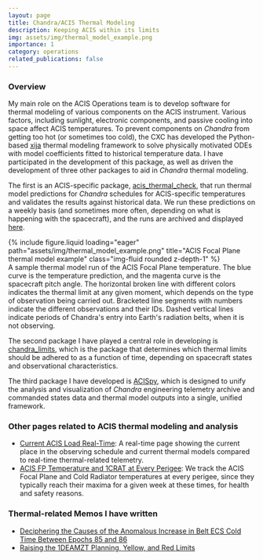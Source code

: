 ```yaml
---
layout: page
title: Chandra/ACIS Thermal Modeling
description: Keeping ACIS within its limits
img: assets/img/thermal_model_example.png
importance: 1
category: operations
related_publications: false
---
```


### Overview

My main role on the ACIS Operations team is to develop software for thermal modeling of various components on the ACIS instrument. Various factors, including sunlight, electronic components, and passive cooling into space affect ACIS temperatures. To prevent components on _Chandra_ from getting too hot (or sometimes too cold), the CXC has developed the Python-based [xija](https://sot.github.io/xija) thermal modeling framework to solve physically motivated ODEs with model coefficients fitted to historical temperature data. I have participated in the development of this package, as well as driven the development of three other packages to aid in _Chandra_ thermal modeling. 

The first is an ACIS-specific package, [acis_thermal_check](https://cxc.cfa.harvard.edu/acis/acis_thermal_check), that run thermal model predictions for _Chandra_ schedules for ACIS-specific temperatures and validates the results against historical data. We run these predictions on a weekly basis (and sometimes more often, depending on what is happening with the spacecraft), and the runs are archived and displayed [here](https://cxc.cfa.harvard.edu/acis/Thermal/).

<div class="row">
    <div class="col-sm mt-3 mt-md-0">
        {% include figure.liquid loading="eager" path="assets/img/thermal_model_example.png" title="ACIS Focal Plane thermal model example" class="img-fluid rounded z-depth-1" %}
    </div>
</div>
<div class="caption">
    A sample thermal model run of the ACIS Focal Plane temperature. The blue curve is the temperature prediction, and the magenta curve is the spacecraft pitch angle. The horizontal broken line with different colors indicates the thermal limit at any given moment, which depends on the type of observation being carried out. Bracketed line segments with numbers indicate the different observations and their IDs. Dashed vertical lines indicate periods of Chandra's entry into Earth's radiation belts, when it is not observing.
</div>

The second package I have played a central role in developing is [chandra_limits](https://cxc.cfa.harvard.edu/acis/chandra_limits), which is the package that determines which thermal limits should be adhered to as a function of time, depending on spacecraft states and observational characteristics. 

The third package I have developed is [ACISpy](https://cxc.cfa.harvard.edu/acis/acispy), which is designed to unify the analysis and visualization of _Chandra_ engineering telemetry archive and commanded states data and thermal model outputs into a single, unified framework. 

### Other pages related to ACIS thermal modeling and analysis

* [Current ACIS Load Real-Time](https://cxc.cfa.harvard.edu/acis/current_load_page/): A real-time page showing the current place in the observing schedule and current thermal models compared to real-time thermal-related telemetry.
* [ACIS FP Temperature and 1CRAT at Every Perigee](https://cxc.cfa.harvard.edu/acis/cr_fp_plots/index.html): We track the ACIS Focal Plane and Cold Radiator temperatures at every perigee, since they typically reach their maxima for a given week at these times, for health and safety reasons. 

### Thermal-related Memos I have written

* [Deciphering the Causes of the Anomalous Increase in Belt ECS Cold Time Between Epochs 85 and 86](../assets/pdf/cold_time_anomaly.pdf)
* [Raising the 1DEAMZT Planning, Yellow, and Red Limits](../assets/pdf/dea_limit.pdf)